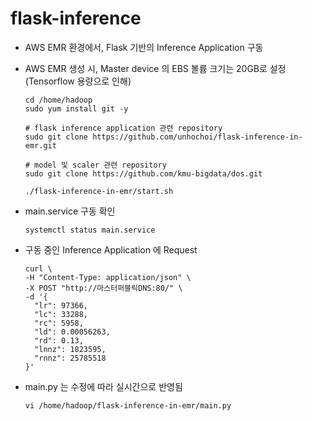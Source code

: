 # flask-inference

- AWS EMR 환경에서, Flask 기반의 Inference Application 구동
- AWS EMR 생성 시, Master device 의 EBS 볼륨 크기는 20GB로 설정 (Tensorflow 용량으로 인해)

  ```
  cd /home/hadoop
  sudo yum install git -y
  
  # flask inference application 관련 repository
  sudo git clone https://github.com/unhochoi/flask-inference-in-emr.git
  
  # model 및 scaler 관련 repository
  sudo git clone https://github.com/kmu-bigdata/dos.git
  
  ./flask-inference-in-emr/start.sh
  ```
- main.service 구동 확인

  ```
  systemctl status main.service
  ```

- 구동 중인 Inference Application 에 Request
  ```
  curl \
  -H "Content-Type: application/json" \
  -X POST "http://마스터퍼블릭DNS:80/" \
  -d '{
    "lr": 97366,
    "lc": 33288,
    "rc": 5958,
    "ld": 0.00056263,
    "rd": 0.13,
    "lnnz": 1823595,
    "rnnz": 25785518
  }' 
  ```

- main.py 는 수정에 따라 실시간으로 반영됨

  ```
  vi /home/hadoop/flask-inference-in-emr/main.py
  ```
